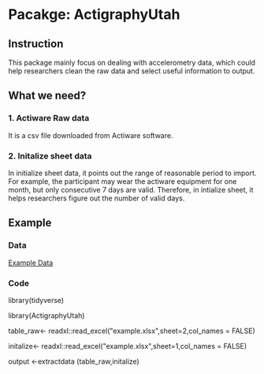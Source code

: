 # Pacakge: ActigraphyUtah
## Instruction
This package mainly focus on dealing with accelerometry data, which could help researchers clean the raw data and select useful information to output.

## What we need?
### 1. Actiware Raw data 
It is a csv file downloaded from Actiware software. 

### 2. Initalize sheet data
In initialize sheet data, it points out the range of reasonable period to import. For example, the participant may wear the actiware equipment for one month, but only consecutive 7 days are valid. Therefore, in intialize sheet, it helps researchers figure out the number of valid days.

## Example

### Data
[Example Data](https://drive.google.com/file/d/15P8eoJ-b8ZGktifDT8pplzs7KwcCOlcr/view?usp=sharing)

### Code
library(tidyverse)

library(ActigraphyUtah)

table_raw<- readxl::read_excel("example.xlsx",sheet=2,col_names = FALSE)

initalize<- readxl::read_excel("example.xlsx",sheet=1,col_names = FALSE)

output <-extractdata (table_raw,initalize)



